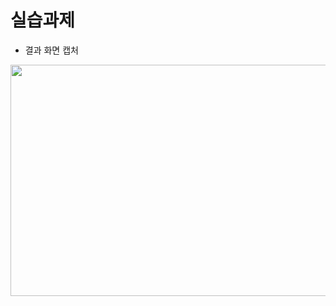 # 실습과제
- 결과 화면 캡처
<img src="https://user-images.githubusercontent.com/23518342/276188594-6c103b05-85bf-4c74-834f-b7e385989c6d.PNG"  width="700" height="370">





